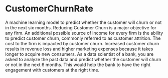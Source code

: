 # CustomerChurnRate
A machine learning model to predict whether the customer will churn or not in the next six months.
Reducing Customer Churn is a major objective for any firm. An additional possible source of income for every firm is the ability to predict customer churn, commonly referred to as customer attrition. The cost to the firm is impacted by customer churn. Increased customer churn results in revenue loss and higher marketing expenses because it takes longer to acquire new consumers. 
As a data scientist of a bank, you are asked to analyze the past data and predict whether the customer will churn or not in the next 6 months. This would help the bank to have the right engagement with customers at the right time.

